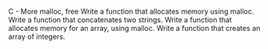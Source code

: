 C - More malloc, free Write a function that allocates memory using malloc. Write a function that concatenates two strings. Write a function that allocates memory for an array, using malloc. Write a function that creates an array of integers.
